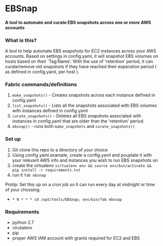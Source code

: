 # EBSnap
#### A tool to automate and curate EBS snapshots across one or more AWS accounts

### What is this?
A tool to help automate EBS snapshots for EC2 instances across your AWS accounts.  Based on settings in config.yaml, it will snapshot EBS volumes on hosts based on their 'Tag:Name'.  With the use of 'retention' period, it can curate/remove old snapshots if they have reached their experation period ( as defined in config.yaml, per host ).

### Fabric commands/definitions
1. ```make_snapshots()``` - Creates snapshots across each instance defined in config.yaml
2. ```list_snapshots()``` - Lists all the snapshots associated with EBS volumes with instances defined in config.yaml
3. ```curate_snapshots()``` - Deletes all EBS snapshots associated with instances in config.yaml that are older than the 'retention' period.
4. ```ebsnap()``` - runs both ```make_snapshots``` and ```curate_snapshots()```


### Set up
1. Git clone this repo to a directory of your choice
2. Using config.yaml.example, create a config.yaml and pouplate it with your relevant AWS info and instances you wish to run EBS snapshots on
3. create the virtualenv ```virtualenv env && source env/bin/activate && pip install -r requirements.txt```
4. run it ```fab ebsnap```

Protip: Set this up on a cron job so it can run every day at midnight or time of your choosing.
* ```* 0 * * * cd /opt/tools/EBSnap; env/bin/fab ebsnap```

### Requirements
* python 2.7
* virutalenv
* pip
* proper AWS IAM account with grants required for EC2 and EBS

